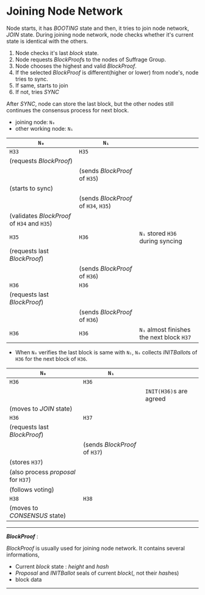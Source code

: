 # Joining Node Network

Node starts, it has *BOOTING* state and then, it tries to join node network, *JOIN* state. During joining node network, node checks whether it's current state is identical with the others.

1. Node checks it's last *block* state.
1. Node requests *BlockProof*s to the nodes of Suffrage Group.
1. Node chooses the highest and valid *BlockProof*.
1. If the selected *BlockProof* is different(higher or lower) from node's, node tries to sync.
1. If same, starts to join
1. If not, tries *SYNC*

After *SYNC*, node can store the last block, but the other nodes still continues the consensus process for next block.

* joining node: `N₀`
* other working node: `N₁`


| `N₀` | `N₁` | |
| ---- | ----- | ----- |
| `H33` | `H35` |  |
| (requests *BlockProof*) |  |  |
| | (sends *BlockProof* of `H35`)  |  |
| (starts to sync) |  |  |
| | (sends *BlockProof* of `H34`, `H35`)  |  |
| (validates *BlockProof* of `H34` and `H35`) |  |  |
| `H35` | `H36` | `N₁` stored `H36` during syncing |
| (requests last *BlockProof*) |  |  |
| | (sends *BlockProof* of `H36`)  |  |
| `H36` | `H36` | |
| (requests last *BlockProof*) |  |  |
| | (sends *BlockProof* of `H36`)  |  |
| `H36` | `H36` | `N₁` almost finishes the next block `H37` |

* When `N₀` verifies the last block is same with `N₁`, `N₀` collects *INITBallot*s of `H36` for the next block of `H36`.

| `N₀` | `N₁` | |
| ---- | ----- | ----- |
| `H36` | `H36` |  |
|  |  | `INIT(H36)`s are agreed |
| (moves to *JOIN* state) |  | |
| `H36` | `H37` |  |
| (requests last *BlockProof*) |  |  |
| | (sends *BlockProof* of `H37`)  |  |
| (stores `H37`) |  |  |
| (also process *proposal* for `H37`) |  |  |
| (follows voting) |  |  |
| `H38` | `H38` |  |
| (moves to *CONSENSUS* state) |  | |

---
***BlockProof*** :

*BlockProof* is usually used for joining node network. It contains several informations,

* Current *block* state : *height* and *hash*
* *Proposal* and *INITBallot* seals of current *block*(, not their *hash*es)
* block data

---
